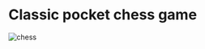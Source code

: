# Classic pocket chess game 

![chess](https://user-images.githubusercontent.com/6971421/27996256-040a2406-6493-11e7-9184-b9405efa5904.png)
